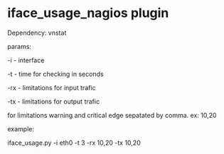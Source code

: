 # iface_usage_nagios plugin
Dependency: vnstat

params:

-i - interface

-t - time for checking in seconds

-rx - limitations for input trafic

-tx - limitations for output trafic

for limitations warning and critical edge sepatated by comma. ex: 10,20

example:

iface_usage.py -i eth0 -t 3 -rx 10,20 -tx 10,20
